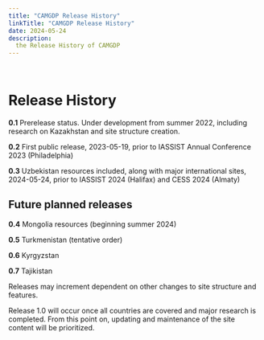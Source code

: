 ```yaml
---
title: "CAMGDP Release History"
linkTitle: "CAMGDP Release History"
date: 2024-05-24
description:
  the Release History of CAMGDP
---
```


<pre>

</pre>

# Release History

**0.1** Prerelease status.  Under development from summer 2022, including research on Kazakhstan and site structure creation.

**0.2** First public release, 2023-05-19, prior to IASSIST Annual Conference 2023 (Philadelphia)

**0.3** Uzbekistan resources included, along with major international sites, 2024-05-24, prior to IASSIST 2024 (Halifax) and CESS 2024 (Almaty)

## Future planned releases

**0.4** Mongolia resources (beginning summer 2024)

**0.5**	Turkmenistan (tentative order)

**0.6**	Kyrgyzstan

**0.7**	Tajikistan

Releases may increment dependent on other changes to site structure and features.

Release 1.0 will occur once all countries are covered and major research is completed.  From this point on, updating and maintenance of the site content will be prioritized.

	
